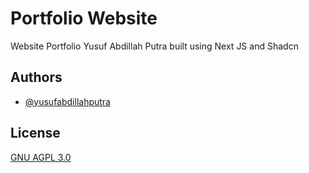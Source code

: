 
# Portfolio Website

Website Portfolio Yusuf Abdillah Putra built using Next JS and Shadcn


## Authors

- [@yusufabdillahputra](https://github.com/yusufabdillahputra)


## License

[GNU AGPL 3.0](https://choosealicense.com/licenses/agpl-3.0/)

